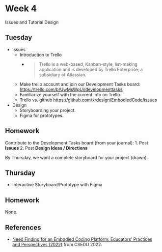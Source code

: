 # Week 4
Issues and Tutorial Design

## Tuesday
- Issues
  - Introduction to Trello
    - > Trello is a web-based, Kanban-style, list-making application and is developed by Trello Enterprise, a subsidiary of Atlassian.
  - Make trello account and join our Development Tasks board: https://trello.com/b/UwMsWpUi/developmenttasks
  - Familiarize yourself with the current info on Trello.
  - Trello vs. github https://github.com/xrdesign/EmbodiedCode/issues
- Design
  - Storyboarding your project.
  - Figma for prototypes.

## Homework

Contribute to the Development Tasks board (from your journal):
1. Post **Issues** 
2. Post **Design Ideas / Directions**

By Thursday, we want a complete storyboard for your project (drawn). 


## Thursday
- Interactive Storyboard/Prototype with Figma

## Homework
None.

## References
- [Need Finding for an Embodied Coding Platform: Educators’ Practices and Perspectives (2022)](https://www.scitepress.org/PublicationsDetail.aspx?ID=OhB4jK63WSU%3d&t=1) from CSEDU 2022.
